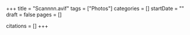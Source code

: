+++
title = "Scannnn.avif"
tags = ["Photos"]
categories = []
startDate = ""
draft = false
pages = []

citations = []
+++
